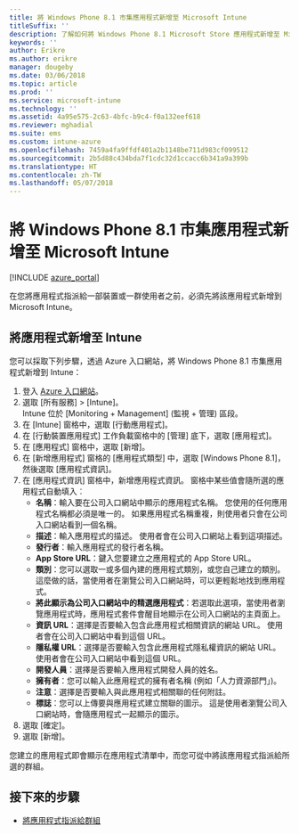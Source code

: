 ```yaml
---
title: 將 Windows Phone 8.1 市集應用程式新增至 Microsoft Intune
titleSuffix: ''
description: 了解如何將 Windows Phone 8.1 Microsoft Store 應用程式新增至 Microsoft Intune。
keywords: ''
author: Erikre
ms.author: erikre
manager: dougeby
ms.date: 03/06/2018
ms.topic: article
ms.prod: ''
ms.service: microsoft-intune
ms.technology: ''
ms.assetid: 4a95e575-2c63-4bfc-b9c4-f0a132eef618
ms.reviewer: mghadial
ms.suite: ems
ms.custom: intune-azure
ms.openlocfilehash: 7459a4fa9ffdf401a2b1148be711d983cf099512
ms.sourcegitcommit: 2b5d88c434bda7f1cdc32d1ccacc6b341a9a399b
ms.translationtype: HT
ms.contentlocale: zh-TW
ms.lasthandoff: 05/07/2018
---
```

# <a name="add-windows-phone-81-store-apps-to-microsoft-intune"></a>將 Windows Phone 8.1 市集應用程式新增至 Microsoft Intune

[!INCLUDE [azure_portal](./includes/azure_portal.md)]

在您將應用程式指派給一部裝置或一群使用者之前，必須先將該應用程式新增到 Microsoft Intune。 

## <a name="add-an-app-to-intune"></a>將應用程式新增至 Intune
您可以採取下列步驟，透過 Azure 入口網站，將 Windows Phone 8.1 市集應用程式新增到 Intune：

1. 登入 [Azure 入口網站](https://portal.azure.com)。
2. 選取 [所有服務] > [Intune]。  
    Intune 位於 [Monitoring + Management] (監視 + 管理) 區段。
3. 在 [Intune] 窗格中，選取 [行動應用程式]。
4. 在 [行動裝置應用程式] 工作負載窗格中的 [管理] 底下，選取 [應用程式]。
5. 在 [應用程式] 窗格中，選取 [新增]。
6. 在 [新增應用程式] 窗格的 [應用程式類型] 中，選取 [Windows Phone 8.1]，然後選取 [應用程式資訊]。
7. 在 [應用程式資訊] 窗格中，新增應用程式資訊。 窗格中某些值會隨所選的應用程式自動填入︰
    - **名稱**：輸入要在公司入口網站中顯示的應用程式名稱。 您使用的任何應用程式名稱都必須是唯一的。 如果應用程式名稱重複，則使用者只會在公司入口網站看到一個名稱。
    - **描述**：輸入應用程式的描述。 使用者會在公司入口網站上看到這項描述。
    - **發行者**：輸入應用程式的發行者名稱。
    - **App Store URL**：鍵入您要建立之應用程式的 App Store URL。
    - **類別**：您可以選取一或多個內建的應用程式類別，或您自己建立的類別。 這麼做的話，當使用者在瀏覽公司入口網站時，可以更輕鬆地找到應用程式。
    - **將此顯示為公司入口網站中的精選應用程式**：若選取此選項，當使用者瀏覽應用程式時，應用程式套件會醒目地顯示在公司入口網站的主頁面上。
    - **資訊 URL**：選擇是否要輸入包含此應用程式相關資訊的網站 URL。 使用者會在公司入口網站中看到這個 URL。
    - **隱私權 URL**：選擇是否要輸入包含此應用程式隱私權資訊的網站 URL。 使用者會在公司入口網站中看到這個 URL。
    - **開發人員**：選擇是否要輸入應用程式開發人員的姓名。
    - **擁有者**：您可以輸入此應用程式的擁有者名稱 (例如「人力資源部門」)。
    - **注意**：選擇是否要輸入與此應用程式相關聯的任何附註。
    - **標誌**：您可以上傳要與應用程式建立關聯的圖示。 這是使用者瀏覽公司入口網站時，會隨應用程式一起顯示的圖示。
8. 選取 [確定]。
9. 選取 [新增]。

您建立的應用程式即會顯示在應用程式清單中，而您可從中將該應用程式指派給所選的群組。

## <a name="next-steps"></a>接下來的步驟

- [將應用程式指派給群組](apps-deploy.md)
